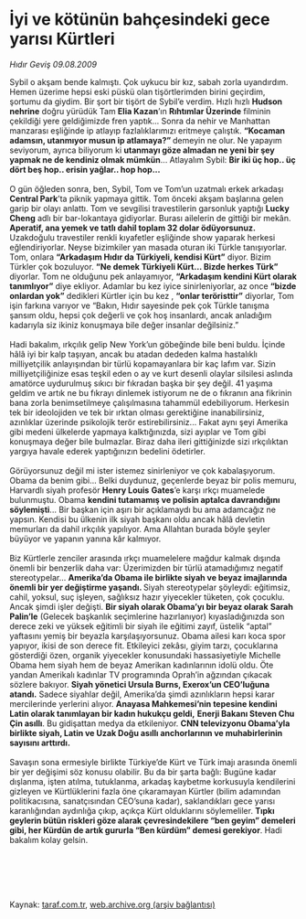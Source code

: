 # İyi ve kötünün bahçesindeki gece yarısı Kürtleri

*Hıdır Geviş 09.08.2009*

<div class="taraf_structure_2col_1zq">
<div class="margen_n">



 <p>Sybil o akşam bende kalmıştı. Çok uykucu bir kız, sabah zorla uyandırdım. Hemen üzerime hepsi eski püskü olan tişörtlerimden birini geçirdim, şortumu da giydim. Bir şort bir tişört de Sybil’e verdim. Hızlı hızlı <b>Hudson nehrine</b> doğru yürüdük Tam <b>Elia Kazan</b>’ın <b>Rıhtımlar Üzerinde</b> filminin çekildiği yere geldiğimizde fren yaptık... Sonra da nehir ve Manhattan manzarası eşliğinde ip atlayıp fazlalıklarımızı eritmeye çalıştık. <b>“Kocaman adamsın, utanmıyor musun ip atlamaya?” </b>demeyin ne olur. Ne yapayım seviyorum, ayrıca biliyorum ki <b>utanmayı göze almadan ne yeni bir şey yapmak ne de kendiniz olmak mümkün</b>... Atlayalım Sybil: <b>Bir iki üç hop.. üç dört beş hop.. erisin yağlar.. hop hop...</b> <br/><br/>O gün öğleden sonra, ben, Sybil, Tom ve Tom’un uzatmalı erkek arkadaşı <b>Central Park</b>’ta piknik yapmaya gittik. Tom önceki akşam başlarına gelen garip bir olayı anlattı. Tom ve sevgilisi travestilerin garsonluk yaptığı <b>Lucky Cheng</b> adlı bir bar-lokantaya gidiyorlar. Burası ailelerin de gittiği bir mekân. <b>Aperatif, ana yemek ve tatlı dahil toplam 32 dolar ödüyorsunuz.</b> Uzakdoğulu travestiler renkli kıyafetler eşliğinde show yaparak herkesi eğlendiriyorlar. Neyse bizimkiler yan masada oturan iki Türkle tanışıyorlar. Tom, onlara <b>“Arkadaşım Hıdır da Türkiyeli, kendisi Kürt”</b> diyor. Bizim Türkler çok bozuluyor. <b>“Ne demek Türkiyeli Kürt... Bizde herkes Türk”</b> diyorlar. Tom ne olduğunu pek anlayamıyor, <b>“Arkadaşım kendini Kürt olarak tanımlıyor”</b> diye ekliyor. Adamlar bu kez iyice sinirleniyorlar, az once <b>“bizde onlardan yok”</b> dedikleri Kürtler için bu kez , <b>“onlar teröristtir”</b> diyorlar, Tom işin farkına varıyor ve “Bakın, Hıdır sayesinde pek çok Türkle tanışma şansım oldu, hepsi çok değerli ve çok hoş insanlardı, ancak anladığım kadarıyla siz ikiniz konuşmaya bile değer insanlar değilsiniz.” <br/><br/>Hadi bakalım, ırkçılık gelip New York’un göbeğinde bile beni buldu. İçinde hâlâ iyi bir kalp taşıyan, ancak bu atadan dededen kalma hastalıklı milliyetçilik anlayışından bir türlü kopamayanlara bir kaç lafım var. Sizin milliyetçiliğinize esas teşkil eden o ay ve kurt desenli olaylar silsilesi aslında amatörce uydurulmuş sıkıcı bir fıkradan başka bir şey değil. 41 yaşıma geldim ve artık ne bu fıkrayı dinlemek istiyorum ne de o fıkranın ana fikrinin bana zorla benimsetilmeye çalışılmasına tahammül edebiliyorum. Herkesin tek bir ideolojiden ve tek bir ırktan olması gerektiğine inanabilirsiniz, azınlıklar üzerinde psikolojik terör estirebilirsiniz... Fakat aynı şeyi Amerika gibi medeni ülkelerde yapmaya kalktığınızda, sizi ayıplar ve Tom gibi konuşmaya değer bile bulmazlar. Biraz daha ileri gittiğinizde sizi ırkçılıktan yargıya havale ederek yaptığınızın bedelini ödetirler. <br/><br/>Görüyorsunuz değil mi ister istemez sinirleniyor ve çok kabalaşıyorum. Obama da benim gibi... Belki duydunuz, geçenlerde beyaz bir polis memuru, Harvardlı siyah profesör <b>Henry Louis</b> <b>Gates</b>’e karşı ırkçı muamelede bulunmuştu. Obama <b>kendini tutamamış ve polisin aptalca davrandığını söylemişti</b>... Bir başkan için aşırı bir açıklamaydı bu ama adamcağız ne yapsın. Kendisi bu ülkenin ilk siyah başkanı oldu ancak hâlâ devletin memurları da dahil ırkçılık yapılıyor. Ama Allahtan burada böyle şeyler büyüyor ve yapanın yanına kâr kalmıyor. <br/><br/>Biz Kürtlerle zenciler arasında ırkçı muamelelere mağdur kalmak dışında önemli bir benzerlik daha var: Üzerimizden bir türlü atamadığımız negatif stereotypelar... <b>Amerika’da Obama ile birlikte siyah ve beyaz imajlarında önemli bir yer değiştirme yaşandı. </b>Siyah stereotypelar şöyleydi: eğitimsiz, cahil, yoksul, suç işleyen, sağlıksız hazır yiyecekler tüketen, çok çocuklu. Ancak şimdi işler değişti. <b>Bir siyah olarak Obama’yı bir beyaz olarak</b> <b>Sarah Palin’le</b> (Gelecek başkanlık seçimlerine hazırlanıyor) kıyasladığınızda son derece zeki ve yüksek eğitimli bir siyah ile eğitimi zayıf, üstelik “aptal” yaftasını yemiş bir beyazla karşılaşıyorsunuz. Obama ailesi karı koca spor yapıyor, ikisi de son derece fit. Etkileyici zekâsı, giyim tarzı, çocuklarına gösterdiği özen, organik yiyecekler konusundaki hassasiyetiyle Michelle Obama hem siyah hem de beyaz Amerikan kadınlarının idolü oldu. Öte yandan Amerikalı kadınlar TV programında Oprah’in ağzından çıkacak sözlere bakıyor. <b>Siyah yönetici Ursula Burns, Exerox’un CEO’luğuna atandı.</b> Sadece siyahlar değil, Amerika’da şimdi azınlıkların hepsi karar mercilerinde yerlerini alıyor. <b>Anayasa Mahkemesi’nin tepesine kendini Latin olarak tanımlayan bir kadın hukukçu geldi,</b> <b>Enerji Bakanı Steven Chu Çin asıllı</b>. Bu gidişattan medya da etkileniyor. <b>CNN televizyonu Obama’yla birlikte siyah, Latin ve Uzak Doğu asıllı anchorlarının ve muhabirlerinin sayısını arttırdı.</b> <br/><br/>Savaşın sona ermesiyle birlikte Türkiye’de Kürt ve Türk imajı arasında önemli bir yer değişimi söz konusu olabilir. Bu da bir şarta bağlı: Bugüne kadar dışlanma, işten atılma, tutuklanma, arkadaş kaybetme korkusuyla kendilerini gizleyen ve Kürtlüklerini fazla öne çıkaramayan Kürtler (bilim adamından politikacısına, sanatçısından CEO’suna kadar), saklandıkları gece yarısı karanlığından aydınlığa çıkıp, açıkça Kürt olduklarını söylemeliler. <b>Tıpkı geylerin bütün riskleri göze alarak çevresindekilere “ben geyim” demeleri gibi, her Kürdün de artık gururla “Ben kürdüm” demesi gerekiyor</b>. Hadi bakalım kolay gelsin.</p>
<br/>
<br/>
<br/>



<br/>


<div id="taraf_not">
</div>

</div>


</div>

Kaynak: [taraf.com.tr](http://taraf.com.tr:80/makale/6987.htm), [web.archive.org (arşiv bağlantısı)](http://web.archive.org/web/20091230053341/http://taraf.com.tr:80/makale/6987.htm)
